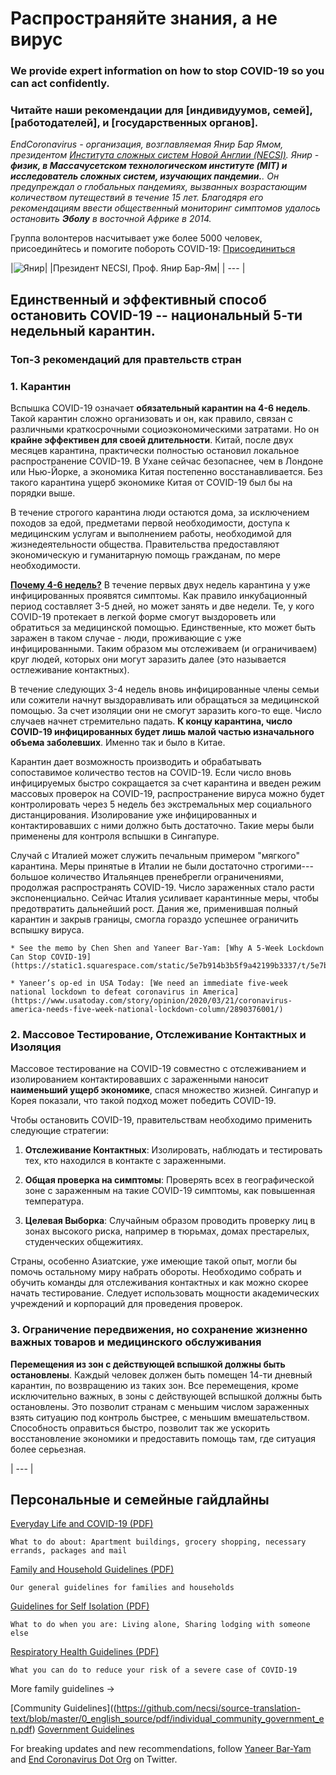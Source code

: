 # Распространяйте знания, а не вирус

### We provide expert information on how to stop COVID-19 so you can act confidently.

### Читайте наши рекомендации для [индивидуумов, семей], [работодателей], и [государственных органов].

_EndCoronavirus - организация, возглавляемая Янир Бар Ямом, президентом [Института сложных систем Новой Англии (NECSI)](https://necsi.edu). Янир - **физик, в Массачусетском технологическом институте (MIT) и исследователь сложных систем, изучающих пандемии.**. Он предупреждал о глобальных пандемиях, вызванных возрастающим количеством путеществий в течение 15 лет. Благодяря его рекомендациям ввести общественный мониторинг симптомов удалось остановить **Эболу** в восточной Африке в 2014._

Группа волонтеров насчитывает уже более 5000 человек, присоединйтесь и помогите побороть COVID-19: [Присоединиться](https://v2.endcoronavirus.org/sign-up/english)

|![Янир](images/Yaneer.jpg)|
|Президент NECSI, Проф. Янир Бар-Ям|
| --- |

## Единственный и эффективный способ остановить COVID-19 -- национальный 5-ти недельный карантин.

### Топ-3 рекомендаций для правтельств стран
### 1. Карантин

Вспышка COVID-19 означает **обязательный карантин на 4-6 недель**. Такой карантин сложно организовать и он, как правило, связан с различными краткосрочными социоэкономическими затратами. Но он **крайне эффективен для своей длительности**. Китай, после двух месяцев карантина, практически полностью остановил локальное распространение COVID-19. В Ухане сейчас безопаснее, чем в Лондоне или Нью-Йорке, а экономика Китая постепенно восстанавливается. Без такого карантина ущерб экономике Китая от COVID-19 был бы на порядки выше.

В течение строгого карантина люди остаются дома, за исключением походов за едой, предметами первой необходимости, доступа к медицинским услугам и выполнением работы, необходимой для жизнедеятельности общества. Правительства предоставляют экономическую и гуманитарную помощь гражданам, по мере необходимости.

[**Почему 4-6 недель?**](https://github.com/necsi/source-translation-text/raw/master/russian/pdf/5weeks_ru.pdf)  В течение первых двух недель карантина у уже инфицированных проявятся симптомы. Как правило инкубационный период составляет 3-5 дней, но может занять и две недели. Те, у кого COVID-19 протекает в легкой форме смогут выздороветь или обратиться за медицинской помощью. Единственные, кто может быть заражен в таком случае - люди, проживающие с уже инфицированными. Таким образом мы отслеживаем (и ограничиваем) круг людей, которых они могут заразить далее (это называется остлеживание контактных).

В течение следующих 3-4 недель вновь инфицированные члены семьи или сожители начнут выздоравливать или обращаться за медицинской помощью. За счет изоляции они не смогут заразить кого-то еще. Число случаев начнет стремительно падать. **К концу карантина, число COVID-19 инфицированных будет лишь малой частью изначального объема заболевших**. Именно так и было в Китае.

Карантин дает возможность производить и обрабатывать сопоставимое количество тестов на COVID-19. Если число вновь инфицируемых быстро сокращается за счет карантина и введен режим массовых проверок на COVID-19, распространение вируса можно будет контролировать через 5 недель без экстремальных мер социального дистанцирования. Изолирование уже инфицированных и контактировавших с ними должно быть достаточно. Такие меры были применены для контроля вспышки в Сингапуре.

Случай с Италией может служить печальным примером "мягкого" карантина. Меры принятые в Италии не были достаточно строгими---большое количество Итальянцев пренебрегли ограничениями, продолжая распространять COVID-19. Число зараженных стало расти экспоненциально. Сейчас Италия усиливает карантинные меры, чтобы предотвратить дальнейший рост. Дания же, применившая полный карантин и закрыв границы, смогла гораздо успешнее ограничить вспышку вируса.

    * See the memo by Chen Shen and Yaneer Bar-Yam: [Why A 5-Week Lockdown Can Stop COVID-19](https://static1.squarespace.com/static/5e7b914b3b5f9a42199b3337/t/5e7bae70ed03c045bb9f7bab/1585163896267/5weeks.pdf)

    * Yaneer’s op-ed in USA Today: [We need an immediate five-week national lockdown to defeat coronavirus in America](https://www.usatoday.com/story/opinion/2020/03/21/coronavirus-america-needs-five-week-national-lockdown-column/2890376001/)

### 2. Массовое Тестирование, Отслеживание Контактных и Изоляция

Массовое тестирование на COVID-19 совместно с отслеживанием и изолированием контактировавших с зараженными наносит **наименьший ущерб экономике**, спася множество жизней. Сингапур и Корея показали, что такой подход может победить COVID-19.

Чтобы остановить COVID-19, правительствам необходимо применить следующие стратегии:

1. **Отслеживание Контактных**: Изолировать, наблюдать и тестировать тех, кто находился в контакте с зараженными.

2. **Общая проверка на симптомы**: Проверять всех в географической зоне с зараженным на такие COVID-19 симптомы, как повышенная температура.

3. **Целевая Выборка**: Случайным образом проводить проверку лиц в зонах высокого риска, например в тюрьмах, домах престарелых, студенческих общежитиях.

Страны, особенно Азиатские, уже имеющие такой опыт, могли бы помочь остальному миру набрать обороты. Необходимо собрать и обучить команды для отслеживания контактных и как можно скорее начать тестирование. Следует использовать мощности академических учреждений и корпораций для проведения проверок.

### 3. Ограничение передвижения, но сохранение жизненно важных товаров и медицинского обслуживания

**Перемещения из зон с действующей вспышкой должны быть остановлены**. Каждый человек должен быть помещен 14-ти дневный карантин, по возвращению из таких зон. Все перемещения, кроме исключительно важных, в зоны с действующей вспышкой должны быть остановлены. Это позволит странам с меньшим числом зараженных взять ситуацию под контроль быстрее, с меньшим вмешательством. Способность оправиться быстро, позволит так же ускорить восстановление экономики и предоставить помощь там, где ситуация более серьезная.

| --- |

## Персональные и семейные гайдлайны

[Everyday Life and COVID-19 (PDF)](https://github.com/necsi/source-translation-text/blob/master/0_english_source/pdf/everyday_en.pdf)

    What to do about: Apartment buildings, grocery shopping, necessary errands, packages and mail

[Family and Household Guidelines (PDF)](https://github.com/necsi/source-translation-text/blob/master/0_english_source/pdf/family_en.pdf)

    Our general guidelines for families and households

[Guidelines for Self Isolation (PDF)](https://github.com/necsi/source-translation-text/blob/master/0_english_source/pdf/self_isolation_en.pdf)

    What to do when you are: Living alone, Sharing lodging with someone else

[Respiratory Health Guidelines (PDF)](https://github.com/necsi/source-translation-text/blob/master/0_english_source/pdf/respiratory-health_en.pdf)

    What you can do to reduce your risk of a severe case of COVID-19

More family guidelines →

[Community Guidelines]((https://github.com/necsi/source-translation-text/blob/master/0_english_source/pdf/individual_community_government_en.pdf)
[Government Guidelines](https://github.com/necsi/source-translation-text/blob/master/0_english_source/pdf/individual_community_government_en.pdf)

For breaking updates and new recommendations, follow [Yaneer Bar-Yam](https://twitter.com/yaneerbaryam) and [End Coronavirus Dot Org](https://twitter.com/endCOVID19) on Twitter.


